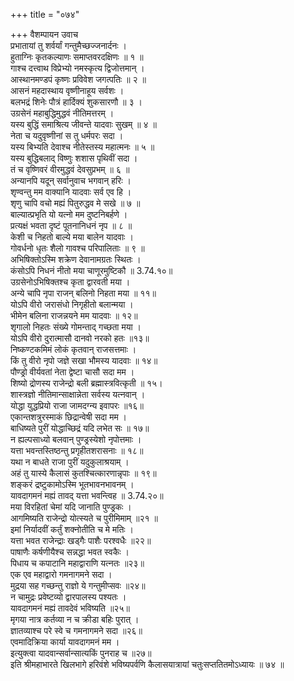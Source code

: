 +++
title = "०७४"

+++
वैशम्पायन उवाच  
प्रभातायां तु शर्वर्यां गन्तुमैच्छज्जनार्दनः ।  
हुताग्निः कृतकल्याणः समाप्तवरदक्षिणः ॥ १ ॥  
गाश्च दत्त्वाथ विप्रेभ्यो नमस्कृत्य द्विजोत्तमान् ।  
आस्थानमण्डपं कृष्णः प्रविवेश जगत्पतिः ॥ २ ॥  
आसनं महदास्थाय वृष्णीनाहूय सर्वशः ।  
बलभद्रं शिनेः पौत्रं हार्दिक्यं शुकसारणौ ॥ ३ ।  
उग्रसेनं महाबुद्धिमुद्धवं नीतिमत्तरम् ।  
यस्य बुद्धिं समाश्रित्य जीवन्ते यादवाः सुखम् ॥ ४ ॥  
नेता च यदुवृष्णीनां स तु धर्मपरः सदा ।  
यस्य बिभ्यति देवाश्च नीतेस्तस्य महात्मनः ॥ ५ ॥  
यस्य बुद्धिबलाद् विष्णुः शशास पृथिवीं सदा ।  
तं च वृष्णिवरं वीरमुद्धवं देवसुप्रभम् ॥ ६ ॥  
अन्यानपि यदून् सर्वानुवाच भगवान् हरिः ।  
शृण्वन्तु मम वाक्यानि यादवाः सर्व एव हि ।  
शृणु चापि वचो मह्यं पितुरुद्धव मे सखे ॥ ७ ॥  
बाल्यात्प्रभृति यो यत्नो मम दुष्टनिबर्हणे ।  
प्रत्यक्षं भवता दृष्टं पूतनानिधनं नृप ॥ ८ ॥  
केशी च निहतो बाल्ये मया बालेन यादवाः ।  
गोवर्धनो धृतः शैलो गावश्च परिपालिताः ॥ ९ ॥  
अभिषिक्तोऽस्मि शक्रेण देवानामग्रतः स्थितः ।  
कंसोऽपि निधनं नीतो मया चाणूरमुष्टिकौ ॥ 3.74.१०॥  
उग्रसेनोऽभिषिक्तश्च कृता द्वारवती मया ।  
अन्ये चापि नृपा राजन् बलिनो निहता मया ॥ ११॥  
योऽपि वीरो जरासंधो निगृहीतो बलान्मया ।  
भीमेन बलिना राजन्नयने मम यादवाः ॥ १२॥  
शृगालो निहतः संख्ये गोमन्ताद् गच्छता मया ।  
योऽपि वीरो दुरात्मासौ दानवो नरको हतः ॥१३॥  
निष्कण्टकमिमं लोकं कृतवान् राजसत्तमाः ।  
किं तु वीरो नृपो जज्ञे सखा भौमस्य यादवाः ॥ १४॥  
पौण्ड्रो वीर्यवतां नेता द्वेष्टा चासौ सदा मम ।  
शिष्यो द्रोणस्य राजेन्द्रो बली ब्रह्मास्त्रवित्कृती ॥ १५।  
शास्त्रज्ञो नीतिमान्साक्षान्नेता सर्वस्य यत्नवान् ।  
योद्धा युद्धप्रियो राजा जामदग्न्य इवापरः ॥१६॥  
एकान्तशत्रुरस्माकं छिद्रान्वेषी सदा मम ।  
बाधिष्यते पुरीं योद्धाच्छिद्रं यदि लभेत सः ॥ १७॥  
न ह्यल्पसाध्यो बलवान् पुण्ड्रस्येशो नृपोत्तमाः ।  
यत्ता भवन्तस्तिष्ठन्तु प्रगृहीतशरासनाः ॥ १८॥  
यथा न बाधते राजा पुरीं यदुकुलाश्रयाम् ।  
अहं तु यास्ये कैलासं कुतश्चित्कारणान्नृपाः ॥ १९॥  
शङ्करं द्रष्टुकामोऽस्मि भूतभावनभावनम् ।  
यावदागमनं मह्यं तावद् यत्ता भवन्त्विह ॥ 3.74.२०॥  
मया विरहितां चेमां यदि जानाति पुण्ड्रकः ।  
आगमिष्यति राजेन्द्रो योत्स्यते च पुरीमिमाम् ॥२१ ॥  
इमां निर्यादवीं कर्तुं शक्नोतीति च मे मतिः ।  
यत्ता भवत राजेन्द्राः खड्गैः पाशैः परश्वधैः ॥२२॥  
पाषाणैः कर्षणीयैश्च सन्नद्धा भवत स्वकैः ।  
पिधाय च कपाटानि महाद्वाराणि यत्नतः ॥२३॥  
एक एव महाद्वारो गमनागमने सदा ।  
मुद्रया सह गच्छन्तु राज्ञो ये गन्तुमीप्सवः ॥२४॥  
न चामुद्रः प्रवेष्टव्यो द्वारपालस्य पश्यतः ।  
यावदागमनं मह्यं तावदेवं भविष्यति ॥२५॥  
मृगया नात्र कर्तव्या न च क्रीडा बहिः पुरात् ।  
ज्ञातव्याश्च परे स्वे च गमनागमने सदा ॥२६॥  
एवमादिक्रिया कार्या यावदागमनं मम ।  
इत्युक्त्वा यादवान्सर्वान्सात्यकिं पुनराह च ॥२७॥  
इति श्रीमहाभारते खिलभागे हरिवंशे भविष्यपर्वणि कैलासयात्रायां चतुःसप्ततितमोऽध्यायः ॥ ७४ ॥